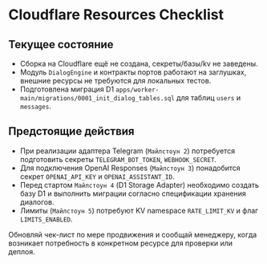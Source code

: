 # Cloudflare Resources Checklist

## Текущее состояние
- Сборка на Cloudflare ещё не создана, секреты/базы/kv не заведены.
- Модуль `DialogEngine` и контракты портов работают на заглушках, внешние ресурсы не требуются для локальных тестов.
- Подготовлена миграция D1 `apps/worker-main/migrations/0001_init_dialog_tables.sql` для таблиц `users` и `messages`.

## Предстоящие действия
- При реализации адаптера Telegram (`Майлстоун 2`) потребуется подготовить секреты `TELEGRAM_BOT_TOKEN`, `WEBHOOK_SECRET`.
- Для подключения OpenAI Responses (`Майлстоун 3`) понадобится секрет `OPENAI_API_KEY` и `OPENAI_ASSISTANT_ID`.
- Перед стартом `Майлстоун 4` (D1 Storage Adapter) необходимо создать базу D1 и выполнить миграции согласно спецификации хранения диалогов.
- Лимиты (`Майлстоун 5`) потребуют KV namespace `RATE_LIMIT_KV` и флаг `LIMITS_ENABLED`.

Обновляй чек-лист по мере продвижения и сообщай менеджеру, когда возникает потребность в конкретном ресурсе для проверки или деплоя.
